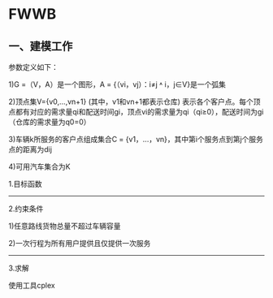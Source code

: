 # FWWB


## 一、建模工作

参数定义如下：

1)G =（V，A）是一个图形，A = {（vi，vj）：i≠j ˄ i，j∈V}是一个弧集

2)顶点集V={v0,...,vn+1} (其中，v1和vn+1都表示仓库) 表示各个客户点。每个顶点都有对应的需求量qi和配送时间gi，顶点vi的需求量为qi（qi≥0），配送时间为gi（仓库的需求量为q0=0）

3)车辆k所服务的客户点组成集合C = {v1，...，vn}，其中第i个服务点到第j个服务点的距离为dij

4)可用汽车集合为K



1.目标函数




***
2.约束条件

1)任意路线货物总量不超过车辆容量

2)一次行程为所有用户提供且仅提供一次服务





***
3.求解

使用工具cplex
